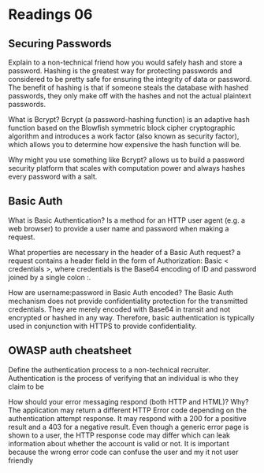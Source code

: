 # Readings 06

## Securing Passwords

Explain to a non-technical friend how you would safely hash and store a password.
Hashing is the greatest way for protecting passwords and considered to be pretty safe for ensuring the integrity of data or password. The benefit of hashing is that if someone steals the database with hashed passwords, they only make off with the hashes and not the actual plaintext passwords.

What is Bcrypt?
Bcrypt (a password-hashing function) is an adaptive hash function based on the Blowfish symmetric block cipher cryptographic algorithm and introduces a work factor (also known as security factor), which allows you to determine how expensive the hash function will be.

Why might you use something like Bcrypt?
allows us to build a password security platform that scales with computation power and always hashes every password with a salt.

## Basic Auth

What is Basic Authentication?
Is a method for an HTTP user agent (e.g. a web browser) to provide a user name and password when making a request.

What properties are necessary in the header of a Basic Auth request?
a request contains a header field in the form of Authorization: Basic < credentials >, where credentials is the Base64 encoding of ID and password joined by a single colon :.

How are username:password in Basic Auth encoded?
The Basic Auth mechanism does not provide confidentiality protection for the transmitted credentials. They are merely encoded with Base64 in transit and not encrypted or hashed in any way. Therefore, basic authentication is typically used in conjunction with HTTPS to provide confidentiality.

## OWASP auth cheatsheet

Define the authentication process to a non-technical recruiter.
Authentication is the process of verifying that an individual is who they claim to be

How should your error messaging respond (both HTTP and HTML)? Why?
The application may return a different HTTP Error code depending on the authentication attempt response. It may respond with a 200 for a positive result and a 403 for a negative result. Even though a generic error page is shown to a user, the HTTP response code may differ which can leak information about whether the account is valid or not. It is important because the wrong error code can confuse the user and my it not user friendly

